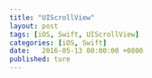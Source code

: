 ```yaml
---
title: "UIScrollView"
layout: post
tags: [iOS, Swift, UIScrollView]
categories: [iOS, Swift]
date:   2016-05-13 00:00:00 +0800
published: ture
---
```



